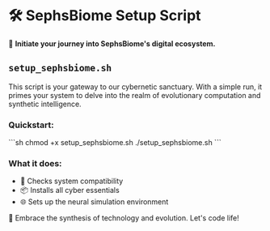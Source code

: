 
# 🛠️ SephsBiome Setup Script

🚀 **Initiate your journey into SephsBiome's digital ecosystem.**

## `setup_sephsbiome.sh`
This script is your gateway to our cybernetic sanctuary. With a simple run, it primes your system to delve into the realm of evolutionary computation and synthetic intelligence.

### Quickstart:
\```sh
chmod +x setup_sephsbiome.sh
./setup_sephsbiome.sh
\```

### What it does:
- 📡 Checks system compatibility
- 📦 Installs all cyber essentials
- 🌐 Sets up the neural simulation environment

👾 Embrace the synthesis of technology and evolution. Let's code life!

